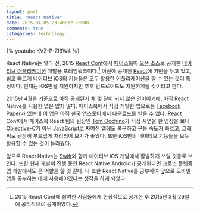 ```yaml
---
layout: post
title: "React Native"
date: 2015-04-05 23:40:12 +0900
comments: true
categories: technology
---
```


{% youtube KVZ-P-ZI6W4 %}

React Native는 얼마 전, 2015 [React Conf](http://conf.reactjs.com/)에서 [페이스북](http://www.facebook.com)이 [오픈 소스](http://en.wikipedia.org/wiki/Open_source)로 공개한 [네이티브 어플리케이션](http://en.wikipedia.org/wiki/Native_Application) 개발용 프레임워크이다.[^1] 이전에 공개된 [React](http://facebook.github.io/react/)에 기반을 두고 있고, 쉽고 빠르게 네이티브 iOS의 기능들은 모두 활용한 어플리케이션을 짤 수 있는 것이 특징이다. 현재는 iOS만을 지원하지만 추후 안드로이드도 지원하게될 것이라고 한다.

<!--more-->

2015년 4월을 기준으로 아직 공개된지 채 몇 달이 되지 않은 언어이기에, 아직 React Native를 사용한 앱은 많지 않다. 페이스북에서 직접 개발한 앱으로는 [Facebook Paper](https://www.facebook.com/paper)가 있는데 이 앱은 아직 한국 앱스토어에서 다운로드를 받을 수 없다. React Conf에서 페이스북 React 팀의 팀장인 [Tom Occhino](https://www.facebook.com/tomo)가 직접 시연을 한 영상을 보니 [Objective-C](http://en.wikipedia.org/wiki/Objective-C)가 아닌 [JavaScript](http://en.wikipedia.org/wiki/JavaScript)로 짜여진 앱에도 불구하고 구동 속도가 빠르고, 그래픽도 굉장히 부드럽게 처리되어 보기가 좋았다. 또한 iOS만의 네이티브 기능들을 모두 활용할 수 있는 것이 놀라웠다.

앞으로 React Native는 [Swift](http://en.wikipedia.org/wiki/Apple_Swift)와 함께 네이티브 iOS 개발에서 활발하게 쓰일 것응로 보인다. 또한 현재 개발이 진행 중인 React Native Android가 공개된다면 크로스 플렛폼 앱 개발에서도 큰 역할을 할 것 같다. 나 또한 React Native를 공부하여 앞으로 모바일 앱을 공부하는 데에 사용해야겠다는 생각을 하게 되었다.


[^1]: 2015 React Conf에 참여한 사람들에게 한정적으로 공개한 후 2015년 3월 26일에 공식적으로 공개하였다.